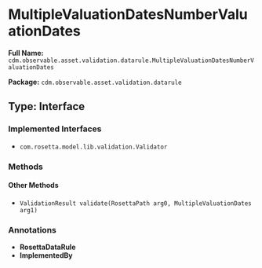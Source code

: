 # MultipleValuationDatesNumberValuationDates

**Full Name:** `cdm.observable.asset.validation.datarule.MultipleValuationDatesNumberValuationDates`

**Package:** `cdm.observable.asset.validation.datarule`

## Type: Interface

### Implemented Interfaces

- `com.rosetta.model.lib.validation.Validator`

### Methods

#### Other Methods

- `ValidationResult validate(RosettaPath arg0, MultipleValuationDates arg1)`

### Annotations

- **RosettaDataRule**
- **ImplementedBy**

